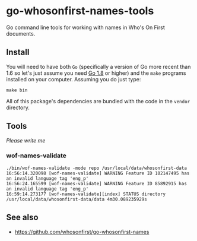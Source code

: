 # go-whosonfirst-names-tools

Go command line tools for working with names in Who's On First documents.

## Install

You will need to have both `Go` (specifically a version of Go more recent than 1.6 so let's just assume you need [Go 1.8](https://golang.org/dl/) or higher) and the `make` programs installed on your computer. Assuming you do just type:

```
make bin
```

All of this package's dependencies are bundled with the code in the `vendor` directory.

## Tools

_Please write me_

### wof-names-validate

```
./bin/wof-names-validate -mode repo /usr/local/data/whosonfirst-data
16:56:14.320098 [wof-names-validate] WARNING Feature ID 102147495 has an invalid language tag 'eng_p'
16:56:24.165599 [wof-names-validate] WARNING Feature ID 85892915 has an invalid language tag 'eng_p'
16:59:14.273177 [wof-names-validate][index] STATUS directory /usr/local/data/whosonfirst-data/data 4m30.089235929s
```

## See also

* https://github.com/whosonfirst/go-whosonfirst-names
